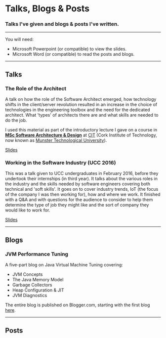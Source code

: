 # Talks, Blogs & Posts
### Talks I've given and blogs & posts I've written.

***
You will need:

+ Microsoft Powerpoint (or compatible) to view the slides.
+ Microsoft Word (or compatible) to read the posts and blogs.


***
## Talks
### The Role of the Architect
A talk on how the role of the Software Architect emerged, how technology shifts in the client/server revolution resulted in an increase in the choice of technologies in the engineering toolbox and the need for the dedicated architect. What 'types' of architects there are and what skills are needed to do the job.

I used this material as part of the introductory lecture I gave on a course in [**MSc Software Architecture & Design**](https://www.cit.ie/course/CRKSDEV9) at [CIT](https://www.cit.ie/) (Cork Institute of Technology, now known as [Munster Technological University](https://www.mtu.ie/)). 


[Slides](https://github.com/donnachaforde/talks-posts/blob/master/talks/The%20Role%20of%20the%20Architect.pptx)

### Working in the Software Industry (UCC 2016)
This was a talk given to UCC undergraduates in February 2016, before they undertook their internships (in third year). It talks about the various roles in the industry and the skills needed by software engineers covering both technical and 'soft skills'. It goes on to cover industry trends, IoT (the focus of the company I was then working for), how and where we work. It finished with a Q&A and with questions for the audience to consider to help them determine the type of job they might like and the sort of company they would like to work for. 

[Slides](https://github.com/donnachaforde/talks-posts/blob/master/talks/Working%20in%20Software%20(UCC%2C%20Feb%202016).pptx)


***
## Blogs

### JVM Performance Tuning

A five-part blog on Java Virtual Machine Tuning covering:

+ JVM Concepts
+ The Java Memory Model
+ Garbage Collectors
+ Heap Configuration & JIT
+ JVM Diagnostics

The entire blog is published on Blogger.com, starting with the first blog [here](https://donnachaforde.blogspot.com/2015/09/jvm-performance-tuning-part-i-jvm.html).


***
## Posts
